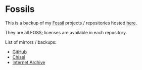 # Fossils

This is a backup of my [Fossil](https://fossil-scm.org)
projects / repositories hosted [here](https://imagicthecat.thul.fr/fossils).

They are all FOSS; licenses are available in each repository.

List of mirrors / backups:

- [GitHub](https://github.com/ImagicTheCat/fossils)
- [Chisel](https://chiselapp.com/user/imagicthecat/)
- [Internet Archive](https://archive.org/details/imagicthecat-fossils)
